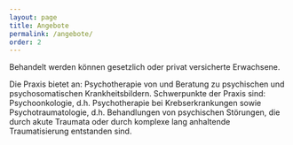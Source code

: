 ```yaml
---
layout: page
title: Angebote
permalink: /angebote/
order: 2
---
```


Behandelt werden können gesetzlich oder privat versicherte Erwachsene.

Die Praxis bietet an:
Psychotherapie von und Beratung zu psychischen und psychosomatischen
Krankheitsbildern.
Schwerpunkte der Praxis sind: Psychoonkologie, d.h. Psychotherapie bei
Krebserkrankungen sowie Psychotraumatologie, d.h. Behandlungen von psychischen
Störungen, die durch akute Traumata oder durch komplexe lang anhaltende
Traumatisierung entstanden sind.
